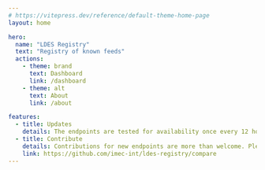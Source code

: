 ```yaml
---
# https://vitepress.dev/reference/default-theme-home-page
layout: home

hero:
  name: "LDES Registry"
  text: "Registry of known feeds"
  actions:
    - theme: brand
      text: Dashboard
      link: /dashboard
    - theme: alt
      text: About
      link: /about

features:
  - title: Updates
    details: The endpoints are tested for availability once every 12 hours.
  - title: Contribute
    details: Contributions for new endpoints are more than welcome. Please, open a PR by adding the new endpoint to the urls.txt file.
    link: https://github.com/imec-int/ldes-registry/compare
---
```

